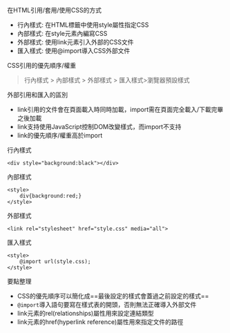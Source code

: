 在HTML引用/套用/使用CSS的方式
- 行內樣式: 在HTML標籤中使用style屬性指定CSS
- 內部樣式: 在style元素內編寫CSS
- 外部樣式: 使用link元素引入外部的CSS文件
- 匯入樣式: 使用@import導入CSS外部文件

CSS引用的優先順序/權重
> 行內樣式 > 內部樣式 > 外部樣式 > 匯入樣式>瀏覽器預設樣式

外部引用和匯入的區別
- link引用的文件會在頁面載入時同時加載，import需在頁面完全載入/下載完畢之後加載
- link支持使用JavaScript控制DOM改變樣式，而import不支持
- link的優先順序/權重高於import

行內樣式
```
<div style="background:black"></div>
```

內部樣式
```
<style>
	div{background:red;}
</style>
```

外部樣式
```
<link rel="stylesheet" href="style.css" media="all">
```

匯入樣式
```
<style>
	@import url(style.css);
</style>
```

要點整理
- CSS的優先順序可以簡化成==最後設定的樣式會蓋過之前設定的樣式==
- `@import`導入語句要寫在樣式表的開頭，否則無法正確導入外部文件
- link元素的rel(relationships)屬性用來設定連結類型
- link元素的href(hyperlink reference)屬性用來指定文件的路徑